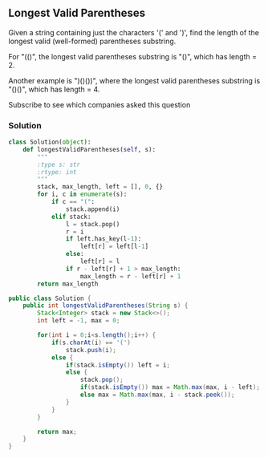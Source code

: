 ## Longest Valid Parentheses

Given a string containing just the characters '(' and ')', find the length of the longest valid (well-formed) parentheses substring.

For "(()", the longest valid parentheses substring is "()", which has length = 2.

Another example is ")()())", where the longest valid parentheses substring is "()()", which has length = 4.

Subscribe to see which companies asked this question

### Solution

```python
class Solution(object):
    def longestValidParentheses(self, s):
        """
        :type s: str
        :rtype: int
        """
        stack, max_length, left = [], 0, {}
        for i, c in enumerate(s):
            if c == "(":
                stack.append(i)
            elif stack:
                l = stack.pop()
                r = i
                if left.has_key(l-1):
                    left[r] = left[l-1]
                else:
                    left[r] = l
                if r - left[r] + 1 > max_length:
                    max_length = r - left[r] + 1
        return max_length
```

```java
public class Solution {
    public int longestValidParentheses(String s) {
        Stack<Integer> stack = new Stack<>();
        int left = -1, max = 0;

        for(int i = 0;i<s.length();i++) {
            if(s.charAt(i) == '(')
                stack.push(i);
            else {
                if(stack.isEmpty()) left = i;
                else {
                    stack.pop();
                    if(stack.isEmpty()) max = Math.max(max, i - left);
                    else max = Math.max(max, i - stack.peek());
                }
            }
        }

        return max;
    }
}
```
